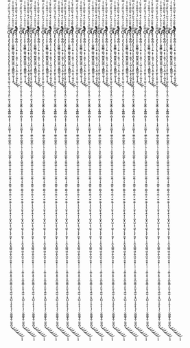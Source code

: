 ơ̴̡̨̢̧̡̢̡̢̢̨̨̢̡̨̨̧̢̧̢̡̨̢̡̧̧̧̢̛̛̼̬̙̣̗̥̟̫̼͎̜̰͎̖͎̫͓͔͈̤̠̫̯͙͔͖̭͇̦̮̞̲̳̻̦̻͎̟̞̹̖̖̟̼̣͇̬͓̜͚̲̩̼̣̲͚̬̲̩̦͉̹̜͈̬̥̲̫̪̙̩̭͖̖͚͔̣̼̠͍̟̭̜̫̯̼͉̩̘͙͇͍̠̰̺̖̬̫̼̩̠̫̬̮̼̗̩̘̞͉̮̱̖̝̤͓̩̩̪̟̥̺̦̟͉͖̖̗͓̞̙̰͈͓̹͕͔̼͓̘̲̳̘͖̞̼̟͖͈̹͍̱̥̦̹̹̹͎͔͚͕͓̬̩̬̪̤̬͇̠̗̱̤̬͉͖͖̣͕͉̪̺͔̞̱̣̙̖̘̗̦̮͖̮̳̥̭̹̤͚̭̺̣̿̏̋͛̉̈́̄̀̃̓́͒̏̏̌̀̈́̿̓̈́̿̇͑̒̐̐͋̄̌̎́̐̂̏̽̒̊̈͗̓͒̈́̾̆͆̔͌̓̌̆͋͐̉̀͒̈̇̄͑̓͋͛̽̇̐͊̉̈́̋͆́̔̉̈́͛͌̏̓͊̾̈̆̄͊͂̐̋̌̌̀̿̉͗͋͌͌͘̚͘͜͜͜͜͜͜͜͝͠͝͝͠͝ͅͅͅừ̴̡̡̤̹̙̭̙͔̺͍̻͇̦͚̺͉̺͇̱͍̪̲̦̳̤̝̝̻͇̺̰̹͚͔͎̩̭̽͗͒̂̍͋̀̈́̒̉͋̃̂̏̇̀̾̈́͊͂̐͆̅̍̿̃̋̃̾̉̊̒̽̇̽͗̈͑̐̈́͆̌̀͒͋̊͆̓̌͋̈́́͊́̌͌̔͌̄̍͗̏͛̏̍̈̓̽̒̓̈́͒̑̇͆̐̄̅̂̾͂̌̂̊͂̈̇̉̏̃̀̐͆͐͋̒̔͑̾̍͒̓̈́̽́͑͐͘̕̕͘͜͜͜͝͝͝͠͝͝ͅţ̸̛̛̛̛͙͙͚͕̻̣͔̠̘̣̜͍͔̟̹̣̬̰͉̹̹̖̺̦̖̜͓̲̣̮̙̜̗̺̝̟̿̄̍̎̐͋̈́͒͑̌̋̑̋̑͐̊̏͑̓͊̑̎͐̒́̒͂̇̔͛̎̿͗̽͋͛͂̂͑̿̍͛̀͌̍̉͌͊̈́͋̈́̓̅̂̑̈̀͗̔̆̎̚̚̚͘̕͘̚͝͝͝͠͠͠͠ͅͅ
ơ̴̡̨̢̧̡̢̡̢̢̨̨̢̡̨̨̧̢̧̢̡̨̢̡̧̧̧̢̛̛̼̬̙̣̗̥̟̫̼͎̜̰͎̖͎̫͓͔͈̤̠̫̯͙͔͖̭͇̦̮̞̲̳̻̦̻͎̟̞̹̖̖̟̼̣͇̬͓̜͚̲̩̼̣̲͚̬̲̩̦͉̹̜͈̬̥̲̫̪̙̩̭͖̖͚͔̣̼̠͍̟̭̜̫̯̼͉̩̘͙͇͍̠̰̺̖̬̫̼̩̠̫̬̮̼̗̩̘̞͉̮̱̖̝̤͓̩̩̪̟̥̺̦̟͉͖̖̗͓̞̙̰͈͓̹͕͔̼͓̘̲̳̘͖̞̼̟͖͈̹͍̱̥̦̹̹̹͎͔͚͕͓̬̩̬̪̤̬͇̠̗̱̤̬͉͖͖̣͕͉̪̺͔̞̱̣̙̖̘̗̦̮͖̮̳̥̭̹̤͚̭̺̣̿̏̋͛̉̈́̄̀̃̓́͒̏̏̌̀̈́̿̓̈́̿̇͑̒̐̐͋̄̌̎́̐̂̏̽̒̊̈͗̓͒̈́̾̆͆̔͌̓̌̆͋͐̉̀͒̈̇̄͑̓͋͛̽̇̐͊̉̈́̋͆́̔̉̈́͛͌̏̓͊̾̈̆̄͊͂̐̋̌̌̀̿̉͗͋͌͌͘̚͘͜͜͜͜͜͜͜͝͠͝͝͠͝ͅͅͅừ̴̡̡̤̹̙̭̙͔̺͍̻͇̦͚̺͉̺͇̱͍̪̲̦̳̤̝̝̻͇̺̰̹͚͔͎̩̭̽͗͒̂̍͋̀̈́̒̉͋̃̂̏̇̀̾̈́͊͂̐͆̅̍̿̃̋̃̾̉̊̒̽̇̽͗̈͑̐̈́͆̌̀͒͋̊͆̓̌͋̈́́͊́̌͌̔͌̄̍͗̏͛̏̍̈̓̽̒̓̈́͒̑̇͆̐̄̅̂̾͂̌̂̊͂̈̇̉̏̃̀̐͆͐͋̒̔͑̾̍͒̓̈́̽́͑͐͘̕̕͘͜͜͜͝͝͝͠͝͝ͅţ̸̛̛̛̛͙͙͚͕̻̣͔̠̘̣̜͍͔̟̹̣̬̰͉̹̹̖̺̦̖̜͓̲̣̮̙̜̗̺̝̟̿̄̍̎̐͋̈́͒͑̌̋̑̋̑͐̊̏͑̓͊̑̎͐̒́̒͂̇̔͛̎̿͗̽͋͛͂̂͑̿̍͛̀͌̍̉͌͊̈́͋̈́̓̅̂̑̈̀͗̔̆̎̚̚̚͘̕͘̚͝͝͝͠͠͠͠ͅͅơ̴̡̨̢̧̡̢̡̢̢̨̨̢̡̨̨̧̢̧̢̡̨̢̡̧̧̧̢̛̛̼̬̙̣̗̥̟̫̼͎̜̰͎̖͎̫͓͔͈̤̠̫̯͙͔͖̭͇̦̮̞̲̳̻̦̻͎̟̞̹̖̖̟̼̣͇̬͓̜͚̲̩̼̣̲͚̬̲̩̦͉̹̜͈̬̥̲̫̪̙̩̭͖̖͚͔̣̼̠͍̟̭̜̫̯̼͉̩̘͙͇͍̠̰̺̖̬̫̼̩̠̫̬̮̼̗̩̘̞͉̮̱̖̝̤͓̩̩̪̟̥̺̦̟͉͖̖̗͓̞̙̰͈͓̹͕͔̼͓̘̲̳̘͖̞̼̟͖͈̹͍̱̥̦̹̹̹͎͔͚͕͓̬̩̬̪̤̬͇̠̗̱̤̬͉͖͖̣͕͉̪̺͔̞̱̣̙̖̘̗̦̮͖̮̳̥̭̹̤͚̭̺̣̿̏̋͛̉̈́̄̀̃̓́͒̏̏̌̀̈́̿̓̈́̿̇͑̒̐̐͋̄̌̎́̐̂̏̽̒̊̈͗̓͒̈́̾̆͆̔͌̓̌̆͋͐̉̀͒̈̇̄͑̓͋͛̽̇̐͊̉̈́̋͆́̔̉̈́͛͌̏̓͊̾̈̆̄͊͂̐̋̌̌̀̿̉͗͋͌͌͘̚͘͜͜͜͜͜͜͜͝͠͝͝͠͝ͅͅͅừ̴̡̡̤̹̙̭̙͔̺͍̻͇̦͚̺͉̺͇̱͍̪̲̦̳̤̝̝̻͇̺̰̹͚͔͎̩̭̽͗͒̂̍͋̀̈́̒̉͋̃̂̏̇̀̾̈́͊͂̐͆̅̍̿̃̋̃̾̉̊̒̽̇̽͗̈͑̐̈́͆̌̀͒͋̊͆̓̌͋̈́́͊́̌͌̔͌̄̍͗̏͛̏̍̈̓̽̒̓̈́͒̑̇͆̐̄̅̂̾͂̌̂̊͂̈̇̉̏̃̀̐͆͐͋̒̔͑̾̍͒̓̈́̽́͑͐͘̕̕͘͜͜͜͝͝͝͠͝͝ͅţ̸̛̛̛̛͙͙͚͕̻̣͔̠̘̣̜͍͔̟̹̣̬̰͉̹̹̖̺̦̖̜͓̲̣̮̙̜̗̺̝̟̿̄̍̎̐͋̈́͒͑̌̋̑̋̑͐̊̏͑̓͊̑̎͐̒́̒͂̇̔͛̎̿͗̽͋͛͂̂͑̿̍͛̀͌̍̉͌͊̈́͋̈́̓̅̂̑̈̀͗̔̆̎̚̚̚͘̕͘̚͝͝͝͠͠͠͠ͅͅ
ơ̴̡̨̢̧̡̢̡̢̢̨̨̢̡̨̨̧̢̧̢̡̨̢̡̧̧̧̢̛̛̼̬̙̣̗̥̟̫̼͎̜̰͎̖͎̫͓͔͈̤̠̫̯͙͔͖̭͇̦̮̞̲̳̻̦̻͎̟̞̹̖̖̟̼̣͇̬͓̜͚̲̩̼̣̲͚̬̲̩̦͉̹̜͈̬̥̲̫̪̙̩̭͖̖͚͔̣̼̠͍̟̭̜̫̯̼͉̩̘͙͇͍̠̰̺̖̬̫̼̩̠̫̬̮̼̗̩̘̞͉̮̱̖̝̤͓̩̩̪̟̥̺̦̟͉͖̖̗͓̞̙̰͈͓̹͕͔̼͓̘̲̳̘͖̞̼̟͖͈̹͍̱̥̦̹̹̹͎͔͚͕͓̬̩̬̪̤̬͇̠̗̱̤̬͉͖͖̣͕͉̪̺͔̞̱̣̙̖̘̗̦̮͖̮̳̥̭̹̤͚̭̺̣̿̏̋͛̉̈́̄̀̃̓́͒̏̏̌̀̈́̿̓̈́̿̇͑̒̐̐͋̄̌̎́̐̂̏̽̒̊̈͗̓͒̈́̾̆͆̔͌̓̌̆͋͐̉̀͒̈̇̄͑̓͋͛̽̇̐͊̉̈́̋͆́̔̉̈́͛͌̏̓͊̾̈̆̄͊͂̐̋̌̌̀̿̉͗͋͌͌͘̚͘͜͜͜͜͜͜͜͝͠͝͝͠͝ͅͅͅừ̴̡̡̤̹̙̭̙͔̺͍̻͇̦͚̺͉̺͇̱͍̪̲̦̳̤̝̝̻͇̺̰̹͚͔͎̩̭̽͗͒̂̍͋̀̈́̒̉͋̃̂̏̇̀̾̈́͊͂̐͆̅̍̿̃̋̃̾̉̊̒̽̇̽͗̈͑̐̈́͆̌̀͒͋̊͆̓̌͋̈́́͊́̌͌̔͌̄̍͗̏͛̏̍̈̓̽̒̓̈́͒̑̇͆̐̄̅̂̾͂̌̂̊͂̈̇̉̏̃̀̐͆͐͋̒̔͑̾̍͒̓̈́̽́͑͐͘̕̕͘͜͜͜͝͝͝͠͝͝ͅţ̸̛̛̛̛͙͙͚͕̻̣͔̠̘̣̜͍͔̟̹̣̬̰͉̹̹̖̺̦̖̜͓̲̣̮̙̜̗̺̝̟̿̄̍̎̐͋̈́͒͑̌̋̑̋̑͐̊̏͑̓͊̑̎͐̒́̒͂̇̔͛̎̿͗̽͋͛͂̂͑̿̍͛̀͌̍̉͌͊̈́͋̈́̓̅̂̑̈̀͗̔̆̎̚̚̚͘̕͘̚͝͝͝͠͠͠͠ͅͅ
ơ̴̡̨̢̧̡̢̡̢̢̨̨̢̡̨̨̧̢̧̢̡̨̢̡̧̧̧̢̛̛̼̬̙̣̗̥̟̫̼͎̜̰͎̖͎̫͓͔͈̤̠̫̯͙͔͖̭͇̦̮̞̲̳̻̦̻͎̟̞̹̖̖̟̼̣͇̬͓̜͚̲̩̼̣̲͚̬̲̩̦͉̹̜͈̬̥̲̫̪̙̩̭͖̖͚͔̣̼̠͍̟̭̜̫̯̼͉̩̘͙͇͍̠̰̺̖̬̫̼̩̠̫̬̮̼̗̩̘̞͉̮̱̖̝̤͓̩̩̪̟̥̺̦̟͉͖̖̗͓̞̙̰͈͓̹͕͔̼͓̘̲̳̘͖̞̼̟͖͈̹͍̱̥̦̹̹̹͎͔͚͕͓̬̩̬̪̤̬͇̠̗̱̤̬͉͖͖̣͕͉̪̺͔̞̱̣̙̖̘̗̦̮͖̮̳̥̭̹̤͚̭̺̣̿̏̋͛̉̈́̄̀̃̓́͒̏̏̌̀̈́̿̓̈́̿̇͑̒̐̐͋̄̌̎́̐̂̏̽̒̊̈͗̓͒̈́̾̆͆̔͌̓̌̆͋͐̉̀͒̈̇̄͑̓͋͛̽̇̐͊̉̈́̋͆́̔̉̈́͛͌̏̓͊̾̈̆̄͊͂̐̋̌̌̀̿̉͗͋͌͌͘̚͘͜͜͜͜͜͜͜͝͠͝͝͠͝ͅͅͅừ̴̡̡̤̹̙̭̙͔̺͍̻͇̦͚̺͉̺͇̱͍̪̲̦̳̤̝̝̻͇̺̰̹͚͔͎̩̭̽͗͒̂̍͋̀̈́̒̉͋̃̂̏̇̀̾̈́͊͂̐͆̅̍̿̃̋̃̾̉̊̒̽̇̽͗̈͑̐̈́͆̌̀͒͋̊͆̓̌͋̈́́͊́̌͌̔͌̄̍͗̏͛̏̍̈̓̽̒̓̈́͒̑̇͆̐̄̅̂̾͂̌̂̊͂̈̇̉̏̃̀̐͆͐͋̒̔͑̾̍͒̓̈́̽́͑͐͘̕̕͘͜͜͜͝͝͝͠͝͝ͅţ̸̛̛̛̛͙͙͚͕̻̣͔̠̘̣̜͍͔̟̹̣̬̰͉̹̹̖̺̦̖̜͓̲̣̮̙̜̗̺̝̟̿̄̍̎̐͋̈́͒͑̌̋̑̋̑͐̊̏͑̓͊̑̎͐̒́̒͂̇̔͛̎̿͗̽͋͛͂̂͑̿̍͛̀͌̍̉͌͊̈́͋̈́̓̅̂̑̈̀͗̔̆̎̚̚̚͘̕͘̚͝͝͝͠͠͠͠ͅͅơ̴̡̨̢̧̡̢̡̢̢̨̨̢̡̨̨̧̢̧̢̡̨̢̡̧̧̧̢̛̛̼̬̙̣̗̥̟̫̼͎̜̰͎̖͎̫͓͔͈̤̠̫̯͙͔͖̭͇̦̮̞̲̳̻̦̻͎̟̞̹̖̖̟̼̣͇̬͓̜͚̲̩̼̣̲͚̬̲̩̦͉̹̜͈̬̥̲̫̪̙̩̭͖̖͚͔̣̼̠͍̟̭̜̫̯̼͉̩̘͙͇͍̠̰̺̖̬̫̼̩̠̫̬̮̼̗̩̘̞͉̮̱̖̝̤͓̩̩̪̟̥̺̦̟͉͖̖̗͓̞̙̰͈͓̹͕͔̼͓̘̲̳̘͖̞̼̟͖͈̹͍̱̥̦̹̹̹͎͔͚͕͓̬̩̬̪̤̬͇̠̗̱̤̬͉͖͖̣͕͉̪̺͔̞̱̣̙̖̘̗̦̮͖̮̳̥̭̹̤͚̭̺̣̿̏̋͛̉̈́̄̀̃̓́͒̏̏̌̀̈́̿̓̈́̿̇͑̒̐̐͋̄̌̎́̐̂̏̽̒̊̈͗̓͒̈́̾̆͆̔͌̓̌̆͋͐̉̀͒̈̇̄͑̓͋͛̽̇̐͊̉̈́̋͆́̔̉̈́͛͌̏̓͊̾̈̆̄͊͂̐̋̌̌̀̿̉͗͋͌͌͘̚͘͜͜͜͜͜͜͜͝͠͝͝͠͝ͅͅͅừ̴̡̡̤̹̙̭̙͔̺͍̻͇̦͚̺͉̺͇̱͍̪̲̦̳̤̝̝̻͇̺̰̹͚͔͎̩̭̽͗͒̂̍͋̀̈́̒̉͋̃̂̏̇̀̾̈́͊͂̐͆̅̍̿̃̋̃̾̉̊̒̽̇̽͗̈͑̐̈́͆̌̀͒͋̊͆̓̌͋̈́́͊́̌͌̔͌̄̍͗̏͛̏̍̈̓̽̒̓̈́͒̑̇͆̐̄̅̂̾͂̌̂̊͂̈̇̉̏̃̀̐͆͐͋̒̔͑̾̍͒̓̈́̽́͑͐͘̕̕͘͜͜͜͝͝͝͠͝͝ͅţ̸̛̛̛̛͙͙͚͕̻̣͔̠̘̣̜͍͔̟̹̣̬̰͉̹̹̖̺̦̖̜͓̲̣̮̙̜̗̺̝̟̿̄̍̎̐͋̈́͒͑̌̋̑̋̑͐̊̏͑̓͊̑̎͐̒́̒͂̇̔͛̎̿͗̽͋͛͂̂͑̿̍͛̀͌̍̉͌͊̈́͋̈́̓̅̂̑̈̀͗̔̆̎̚̚̚͘̕͘̚͝͝͝͠͠͠͠ͅͅ
ơ̴̡̨̢̧̡̢̡̢̢̨̨̢̡̨̨̧̢̧̢̡̨̢̡̧̧̧̢̛̛̼̬̙̣̗̥̟̫̼͎̜̰͎̖͎̫͓͔͈̤̠̫̯͙͔͖̭͇̦̮̞̲̳̻̦̻͎̟̞̹̖̖̟̼̣͇̬͓̜͚̲̩̼̣̲͚̬̲̩̦͉̹̜͈̬̥̲̫̪̙̩̭͖̖͚͔̣̼̠͍̟̭̜̫̯̼͉̩̘͙͇͍̠̰̺̖̬̫̼̩̠̫̬̮̼̗̩̘̞͉̮̱̖̝̤͓̩̩̪̟̥̺̦̟͉͖̖̗͓̞̙̰͈͓̹͕͔̼͓̘̲̳̘͖̞̼̟͖͈̹͍̱̥̦̹̹̹͎͔͚͕͓̬̩̬̪̤̬͇̠̗̱̤̬͉͖͖̣͕͉̪̺͔̞̱̣̙̖̘̗̦̮͖̮̳̥̭̹̤͚̭̺̣̿̏̋͛̉̈́̄̀̃̓́͒̏̏̌̀̈́̿̓̈́̿̇͑̒̐̐͋̄̌̎́̐̂̏̽̒̊̈͗̓͒̈́̾̆͆̔͌̓̌̆͋͐̉̀͒̈̇̄͑̓͋͛̽̇̐͊̉̈́̋͆́̔̉̈́͛͌̏̓͊̾̈̆̄͊͂̐̋̌̌̀̿̉͗͋͌͌͘̚͘͜͜͜͜͜͜͜͝͠͝͝͠͝ͅͅͅừ̴̡̡̤̹̙̭̙͔̺͍̻͇̦͚̺͉̺͇̱͍̪̲̦̳̤̝̝̻͇̺̰̹͚͔͎̩̭̽͗͒̂̍͋̀̈́̒̉͋̃̂̏̇̀̾̈́͊͂̐͆̅̍̿̃̋̃̾̉̊̒̽̇̽͗̈͑̐̈́͆̌̀͒͋̊͆̓̌͋̈́́͊́̌͌̔͌̄̍͗̏͛̏̍̈̓̽̒̓̈́͒̑̇͆̐̄̅̂̾͂̌̂̊͂̈̇̉̏̃̀̐͆͐͋̒̔͑̾̍͒̓̈́̽́͑͐͘̕̕͘͜͜͜͝͝͝͠͝͝ͅţ̸̛̛̛̛͙͙͚͕̻̣͔̠̘̣̜͍͔̟̹̣̬̰͉̹̹̖̺̦̖̜͓̲̣̮̙̜̗̺̝̟̿̄̍̎̐͋̈́͒͑̌̋̑̋̑͐̊̏͑̓͊̑̎͐̒́̒͂̇̔͛̎̿͗̽͋͛͂̂͑̿̍͛̀͌̍̉͌͊̈́͋̈́̓̅̂̑̈̀͗̔̆̎̚̚̚͘̕͘̚͝͝͝͠͠͠͠ͅͅ
ơ̴̡̨̢̧̡̢̡̢̢̨̨̢̡̨̨̧̢̧̢̡̨̢̡̧̧̧̢̛̛̼̬̙̣̗̥̟̫̼͎̜̰͎̖͎̫͓͔͈̤̠̫̯͙͔͖̭͇̦̮̞̲̳̻̦̻͎̟̞̹̖̖̟̼̣͇̬͓̜͚̲̩̼̣̲͚̬̲̩̦͉̹̜͈̬̥̲̫̪̙̩̭͖̖͚͔̣̼̠͍̟̭̜̫̯̼͉̩̘͙͇͍̠̰̺̖̬̫̼̩̠̫̬̮̼̗̩̘̞͉̮̱̖̝̤͓̩̩̪̟̥̺̦̟͉͖̖̗͓̞̙̰͈͓̹͕͔̼͓̘̲̳̘͖̞̼̟͖͈̹͍̱̥̦̹̹̹͎͔͚͕͓̬̩̬̪̤̬͇̠̗̱̤̬͉͖͖̣͕͉̪̺͔̞̱̣̙̖̘̗̦̮͖̮̳̥̭̹̤͚̭̺̣̿̏̋͛̉̈́̄̀̃̓́͒̏̏̌̀̈́̿̓̈́̿̇͑̒̐̐͋̄̌̎́̐̂̏̽̒̊̈͗̓͒̈́̾̆͆̔͌̓̌̆͋͐̉̀͒̈̇̄͑̓͋͛̽̇̐͊̉̈́̋͆́̔̉̈́͛͌̏̓͊̾̈̆̄͊͂̐̋̌̌̀̿̉͗͋͌͌͘̚͘͜͜͜͜͜͜͜͝͠͝͝͠͝ͅͅͅừ̴̡̡̤̹̙̭̙͔̺͍̻͇̦͚̺͉̺͇̱͍̪̲̦̳̤̝̝̻͇̺̰̹͚͔͎̩̭̽͗͒̂̍͋̀̈́̒̉͋̃̂̏̇̀̾̈́͊͂̐͆̅̍̿̃̋̃̾̉̊̒̽̇̽͗̈͑̐̈́͆̌̀͒͋̊͆̓̌͋̈́́͊́̌͌̔͌̄̍͗̏͛̏̍̈̓̽̒̓̈́͒̑̇͆̐̄̅̂̾͂̌̂̊͂̈̇̉̏̃̀̐͆͐͋̒̔͑̾̍͒̓̈́̽́͑͐͘̕̕͘͜͜͜͝͝͝͠͝͝ͅţ̸̛̛̛̛͙͙͚͕̻̣͔̠̘̣̜͍͔̟̹̣̬̰͉̹̹̖̺̦̖̜͓̲̣̮̙̜̗̺̝̟̿̄̍̎̐͋̈́͒͑̌̋̑̋̑͐̊̏͑̓͊̑̎͐̒́̒͂̇̔͛̎̿͗̽͋͛͂̂͑̿̍͛̀͌̍̉͌͊̈́͋̈́̓̅̂̑̈̀͗̔̆̎̚̚̚͘̕͘̚͝͝͝͠͠͠͠ͅͅơ̴̡̨̢̧̡̢̡̢̢̨̨̢̡̨̨̧̢̧̢̡̨̢̡̧̧̧̢̛̛̼̬̙̣̗̥̟̫̼͎̜̰͎̖͎̫͓͔͈̤̠̫̯͙͔͖̭͇̦̮̞̲̳̻̦̻͎̟̞̹̖̖̟̼̣͇̬͓̜͚̲̩̼̣̲͚̬̲̩̦͉̹̜͈̬̥̲̫̪̙̩̭͖̖͚͔̣̼̠͍̟̭̜̫̯̼͉̩̘͙͇͍̠̰̺̖̬̫̼̩̠̫̬̮̼̗̩̘̞͉̮̱̖̝̤͓̩̩̪̟̥̺̦̟͉͖̖̗͓̞̙̰͈͓̹͕͔̼͓̘̲̳̘͖̞̼̟͖͈̹͍̱̥̦̹̹̹͎͔͚͕͓̬̩̬̪̤̬͇̠̗̱̤̬͉͖͖̣͕͉̪̺͔̞̱̣̙̖̘̗̦̮͖̮̳̥̭̹̤͚̭̺̣̿̏̋͛̉̈́̄̀̃̓́͒̏̏̌̀̈́̿̓̈́̿̇͑̒̐̐͋̄̌̎́̐̂̏̽̒̊̈͗̓͒̈́̾̆͆̔͌̓̌̆͋͐̉̀͒̈̇̄͑̓͋͛̽̇̐͊̉̈́̋͆́̔̉̈́͛͌̏̓͊̾̈̆̄͊͂̐̋̌̌̀̿̉͗͋͌͌͘̚͘͜͜͜͜͜͜͜͝͠͝͝͠͝ͅͅͅừ̴̡̡̤̹̙̭̙͔̺͍̻͇̦͚̺͉̺͇̱͍̪̲̦̳̤̝̝̻͇̺̰̹͚͔͎̩̭̽͗͒̂̍͋̀̈́̒̉͋̃̂̏̇̀̾̈́͊͂̐͆̅̍̿̃̋̃̾̉̊̒̽̇̽͗̈͑̐̈́͆̌̀͒͋̊͆̓̌͋̈́́͊́̌͌̔͌̄̍͗̏͛̏̍̈̓̽̒̓̈́͒̑̇͆̐̄̅̂̾͂̌̂̊͂̈̇̉̏̃̀̐͆͐͋̒̔͑̾̍͒̓̈́̽́͑͐͘̕̕͘͜͜͜͝͝͝͠͝͝ͅţ̸̛̛̛̛͙͙͚͕̻̣͔̠̘̣̜͍͔̟̹̣̬̰͉̹̹̖̺̦̖̜͓̲̣̮̙̜̗̺̝̟̿̄̍̎̐͋̈́͒͑̌̋̑̋̑͐̊̏͑̓͊̑̎͐̒́̒͂̇̔͛̎̿͗̽͋͛͂̂͑̿̍͛̀͌̍̉͌͊̈́͋̈́̓̅̂̑̈̀͗̔̆̎̚̚̚͘̕͘̚͝͝͝͠͠͠͠ͅͅ
ơ̴̡̨̢̧̡̢̡̢̢̨̨̢̡̨̨̧̢̧̢̡̨̢̡̧̧̧̢̛̛̼̬̙̣̗̥̟̫̼͎̜̰͎̖͎̫͓͔͈̤̠̫̯͙͔͖̭͇̦̮̞̲̳̻̦̻͎̟̞̹̖̖̟̼̣͇̬͓̜͚̲̩̼̣̲͚̬̲̩̦͉̹̜͈̬̥̲̫̪̙̩̭͖̖͚͔̣̼̠͍̟̭̜̫̯̼͉̩̘͙͇͍̠̰̺̖̬̫̼̩̠̫̬̮̼̗̩̘̞͉̮̱̖̝̤͓̩̩̪̟̥̺̦̟͉͖̖̗͓̞̙̰͈͓̹͕͔̼͓̘̲̳̘͖̞̼̟͖͈̹͍̱̥̦̹̹̹͎͔͚͕͓̬̩̬̪̤̬͇̠̗̱̤̬͉͖͖̣͕͉̪̺͔̞̱̣̙̖̘̗̦̮͖̮̳̥̭̹̤͚̭̺̣̿̏̋͛̉̈́̄̀̃̓́͒̏̏̌̀̈́̿̓̈́̿̇͑̒̐̐͋̄̌̎́̐̂̏̽̒̊̈͗̓͒̈́̾̆͆̔͌̓̌̆͋͐̉̀͒̈̇̄͑̓͋͛̽̇̐͊̉̈́̋͆́̔̉̈́͛͌̏̓͊̾̈̆̄͊͂̐̋̌̌̀̿̉͗͋͌͌͘̚͘͜͜͜͜͜͜͜͝͠͝͝͠͝ͅͅͅừ̴̡̡̤̹̙̭̙͔̺͍̻͇̦͚̺͉̺͇̱͍̪̲̦̳̤̝̝̻͇̺̰̹͚͔͎̩̭̽͗͒̂̍͋̀̈́̒̉͋̃̂̏̇̀̾̈́͊͂̐͆̅̍̿̃̋̃̾̉̊̒̽̇̽͗̈͑̐̈́͆̌̀͒͋̊͆̓̌͋̈́́͊́̌͌̔͌̄̍͗̏͛̏̍̈̓̽̒̓̈́͒̑̇͆̐̄̅̂̾͂̌̂̊͂̈̇̉̏̃̀̐͆͐͋̒̔͑̾̍͒̓̈́̽́͑͐͘̕̕͘͜͜͜͝͝͝͠͝͝ͅţ̸̛̛̛̛͙͙͚͕̻̣͔̠̘̣̜͍͔̟̹̣̬̰͉̹̹̖̺̦̖̜͓̲̣̮̙̜̗̺̝̟̿̄̍̎̐͋̈́͒͑̌̋̑̋̑͐̊̏͑̓͊̑̎͐̒́̒͂̇̔͛̎̿͗̽͋͛͂̂͑̿̍͛̀͌̍̉͌͊̈́͋̈́̓̅̂̑̈̀͗̔̆̎̚̚̚͘̕͘̚͝͝͝͠͠͠͠ͅͅ
ơ̴̡̨̢̧̡̢̡̢̢̨̨̢̡̨̨̧̢̧̢̡̨̢̡̧̧̧̢̛̛̼̬̙̣̗̥̟̫̼͎̜̰͎̖͎̫͓͔͈̤̠̫̯͙͔͖̭͇̦̮̞̲̳̻̦̻͎̟̞̹̖̖̟̼̣͇̬͓̜͚̲̩̼̣̲͚̬̲̩̦͉̹̜͈̬̥̲̫̪̙̩̭͖̖͚͔̣̼̠͍̟̭̜̫̯̼͉̩̘͙͇͍̠̰̺̖̬̫̼̩̠̫̬̮̼̗̩̘̞͉̮̱̖̝̤͓̩̩̪̟̥̺̦̟͉͖̖̗͓̞̙̰͈͓̹͕͔̼͓̘̲̳̘͖̞̼̟͖͈̹͍̱̥̦̹̹̹͎͔͚͕͓̬̩̬̪̤̬͇̠̗̱̤̬͉͖͖̣͕͉̪̺͔̞̱̣̙̖̘̗̦̮͖̮̳̥̭̹̤͚̭̺̣̿̏̋͛̉̈́̄̀̃̓́͒̏̏̌̀̈́̿̓̈́̿̇͑̒̐̐͋̄̌̎́̐̂̏̽̒̊̈͗̓͒̈́̾̆͆̔͌̓̌̆͋͐̉̀͒̈̇̄͑̓͋͛̽̇̐͊̉̈́̋͆́̔̉̈́͛͌̏̓͊̾̈̆̄͊͂̐̋̌̌̀̿̉͗͋͌͌͘̚͘͜͜͜͜͜͜͜͝͠͝͝͠͝ͅͅͅừ̴̡̡̤̹̙̭̙͔̺͍̻͇̦͚̺͉̺͇̱͍̪̲̦̳̤̝̝̻͇̺̰̹͚͔͎̩̭̽͗͒̂̍͋̀̈́̒̉͋̃̂̏̇̀̾̈́͊͂̐͆̅̍̿̃̋̃̾̉̊̒̽̇̽͗̈͑̐̈́͆̌̀͒͋̊͆̓̌͋̈́́͊́̌͌̔͌̄̍͗̏͛̏̍̈̓̽̒̓̈́͒̑̇͆̐̄̅̂̾͂̌̂̊͂̈̇̉̏̃̀̐͆͐͋̒̔͑̾̍͒̓̈́̽́͑͐͘̕̕͘͜͜͜͝͝͝͠͝͝ͅţ̸̛̛̛̛͙͙͚͕̻̣͔̠̘̣̜͍͔̟̹̣̬̰͉̹̹̖̺̦̖̜͓̲̣̮̙̜̗̺̝̟̿̄̍̎̐͋̈́͒͑̌̋̑̋̑͐̊̏͑̓͊̑̎͐̒́̒͂̇̔͛̎̿͗̽͋͛͂̂͑̿̍͛̀͌̍̉͌͊̈́͋̈́̓̅̂̑̈̀͗̔̆̎̚̚̚͘̕͘̚͝͝͝͠͠͠͠ͅͅơ̴̡̨̢̧̡̢̡̢̢̨̨̢̡̨̨̧̢̧̢̡̨̢̡̧̧̧̢̛̛̼̬̙̣̗̥̟̫̼͎̜̰͎̖͎̫͓͔͈̤̠̫̯͙͔͖̭͇̦̮̞̲̳̻̦̻͎̟̞̹̖̖̟̼̣͇̬͓̜͚̲̩̼̣̲͚̬̲̩̦͉̹̜͈̬̥̲̫̪̙̩̭͖̖͚͔̣̼̠͍̟̭̜̫̯̼͉̩̘͙͇͍̠̰̺̖̬̫̼̩̠̫̬̮̼̗̩̘̞͉̮̱̖̝̤͓̩̩̪̟̥̺̦̟͉͖̖̗͓̞̙̰͈͓̹͕͔̼͓̘̲̳̘͖̞̼̟͖͈̹͍̱̥̦̹̹̹͎͔͚͕͓̬̩̬̪̤̬͇̠̗̱̤̬͉͖͖̣͕͉̪̺͔̞̱̣̙̖̘̗̦̮͖̮̳̥̭̹̤͚̭̺̣̿̏̋͛̉̈́̄̀̃̓́͒̏̏̌̀̈́̿̓̈́̿̇͑̒̐̐͋̄̌̎́̐̂̏̽̒̊̈͗̓͒̈́̾̆͆̔͌̓̌̆͋͐̉̀͒̈̇̄͑̓͋͛̽̇̐͊̉̈́̋͆́̔̉̈́͛͌̏̓͊̾̈̆̄͊͂̐̋̌̌̀̿̉͗͋͌͌͘̚͘͜͜͜͜͜͜͜͝͠͝͝͠͝ͅͅͅừ̴̡̡̤̹̙̭̙͔̺͍̻͇̦͚̺͉̺͇̱͍̪̲̦̳̤̝̝̻͇̺̰̹͚͔͎̩̭̽͗͒̂̍͋̀̈́̒̉͋̃̂̏̇̀̾̈́͊͂̐͆̅̍̿̃̋̃̾̉̊̒̽̇̽͗̈͑̐̈́͆̌̀͒͋̊͆̓̌͋̈́́͊́̌͌̔͌̄̍͗̏͛̏̍̈̓̽̒̓̈́͒̑̇͆̐̄̅̂̾͂̌̂̊͂̈̇̉̏̃̀̐͆͐͋̒̔͑̾̍͒̓̈́̽́͑͐͘̕̕͘͜͜͜͝͝͝͠͝͝ͅţ̸̛̛̛̛͙͙͚͕̻̣͔̠̘̣̜͍͔̟̹̣̬̰͉̹̹̖̺̦̖̜͓̲̣̮̙̜̗̺̝̟̿̄̍̎̐͋̈́͒͑̌̋̑̋̑͐̊̏͑̓͊̑̎͐̒́̒͂̇̔͛̎̿͗̽͋͛͂̂͑̿̍͛̀͌̍̉͌͊̈́͋̈́̓̅̂̑̈̀͗̔̆̎̚̚̚͘̕͘̚͝͝͝͠͠͠͠ͅͅ
ơ̴̡̨̢̧̡̢̡̢̢̨̨̢̡̨̨̧̢̧̢̡̨̢̡̧̧̧̢̛̛̼̬̙̣̗̥̟̫̼͎̜̰͎̖͎̫͓͔͈̤̠̫̯͙͔͖̭͇̦̮̞̲̳̻̦̻͎̟̞̹̖̖̟̼̣͇̬͓̜͚̲̩̼̣̲͚̬̲̩̦͉̹̜͈̬̥̲̫̪̙̩̭͖̖͚͔̣̼̠͍̟̭̜̫̯̼͉̩̘͙͇͍̠̰̺̖̬̫̼̩̠̫̬̮̼̗̩̘̞͉̮̱̖̝̤͓̩̩̪̟̥̺̦̟͉͖̖̗͓̞̙̰͈͓̹͕͔̼͓̘̲̳̘͖̞̼̟͖͈̹͍̱̥̦̹̹̹͎͔͚͕͓̬̩̬̪̤̬͇̠̗̱̤̬͉͖͖̣͕͉̪̺͔̞̱̣̙̖̘̗̦̮͖̮̳̥̭̹̤͚̭̺̣̿̏̋͛̉̈́̄̀̃̓́͒̏̏̌̀̈́̿̓̈́̿̇͑̒̐̐͋̄̌̎́̐̂̏̽̒̊̈͗̓͒̈́̾̆͆̔͌̓̌̆͋͐̉̀͒̈̇̄͑̓͋͛̽̇̐͊̉̈́̋͆́̔̉̈́͛͌̏̓͊̾̈̆̄͊͂̐̋̌̌̀̿̉͗͋͌͌͘̚͘͜͜͜͜͜͜͜͝͠͝͝͠͝ͅͅͅừ̴̡̡̤̹̙̭̙͔̺͍̻͇̦͚̺͉̺͇̱͍̪̲̦̳̤̝̝̻͇̺̰̹͚͔͎̩̭̽͗͒̂̍͋̀̈́̒̉͋̃̂̏̇̀̾̈́͊͂̐͆̅̍̿̃̋̃̾̉̊̒̽̇̽͗̈͑̐̈́͆̌̀͒͋̊͆̓̌͋̈́́͊́̌͌̔͌̄̍͗̏͛̏̍̈̓̽̒̓̈́͒̑̇͆̐̄̅̂̾͂̌̂̊͂̈̇̉̏̃̀̐͆͐͋̒̔͑̾̍͒̓̈́̽́͑͐͘̕̕͘͜͜͜͝͝͝͠͝͝ͅţ̸̛̛̛̛͙͙͚͕̻̣͔̠̘̣̜͍͔̟̹̣̬̰͉̹̹̖̺̦̖̜͓̲̣̮̙̜̗̺̝̟̿̄̍̎̐͋̈́͒͑̌̋̑̋̑͐̊̏͑̓͊̑̎͐̒́̒͂̇̔͛̎̿͗̽͋͛͂̂͑̿̍͛̀͌̍̉͌͊̈́͋̈́̓̅̂̑̈̀͗̔̆̎̚̚̚͘̕͘̚͝͝͝͠͠͠͠ͅͅ
ơ̴̡̨̢̧̡̢̡̢̢̨̨̢̡̨̨̧̢̧̢̡̨̢̡̧̧̧̢̛̛̼̬̙̣̗̥̟̫̼͎̜̰͎̖͎̫͓͔͈̤̠̫̯͙͔͖̭͇̦̮̞̲̳̻̦̻͎̟̞̹̖̖̟̼̣͇̬͓̜͚̲̩̼̣̲͚̬̲̩̦͉̹̜͈̬̥̲̫̪̙̩̭͖̖͚͔̣̼̠͍̟̭̜̫̯̼͉̩̘͙͇͍̠̰̺̖̬̫̼̩̠̫̬̮̼̗̩̘̞͉̮̱̖̝̤͓̩̩̪̟̥̺̦̟͉͖̖̗͓̞̙̰͈͓̹͕͔̼͓̘̲̳̘͖̞̼̟͖͈̹͍̱̥̦̹̹̹͎͔͚͕͓̬̩̬̪̤̬͇̠̗̱̤̬͉͖͖̣͕͉̪̺͔̞̱̣̙̖̘̗̦̮͖̮̳̥̭̹̤͚̭̺̣̿̏̋͛̉̈́̄̀̃̓́͒̏̏̌̀̈́̿̓̈́̿̇͑̒̐̐͋̄̌̎́̐̂̏̽̒̊̈͗̓͒̈́̾̆͆̔͌̓̌̆͋͐̉̀͒̈̇̄͑̓͋͛̽̇̐͊̉̈́̋͆́̔̉̈́͛͌̏̓͊̾̈̆̄͊͂̐̋̌̌̀̿̉͗͋͌͌͘̚͘͜͜͜͜͜͜͜͝͠͝͝͠͝ͅͅͅừ̴̡̡̤̹̙̭̙͔̺͍̻͇̦͚̺͉̺͇̱͍̪̲̦̳̤̝̝̻͇̺̰̹͚͔͎̩̭̽͗͒̂̍͋̀̈́̒̉͋̃̂̏̇̀̾̈́͊͂̐͆̅̍̿̃̋̃̾̉̊̒̽̇̽͗̈͑̐̈́͆̌̀͒͋̊͆̓̌͋̈́́͊́̌͌̔͌̄̍͗̏͛̏̍̈̓̽̒̓̈́͒̑̇͆̐̄̅̂̾͂̌̂̊͂̈̇̉̏̃̀̐͆͐͋̒̔͑̾̍͒̓̈́̽́͑͐͘̕̕͘͜͜͜͝͝͝͠͝͝ͅţ̸̛̛̛̛͙͙͚͕̻̣͔̠̘̣̜͍͔̟̹̣̬̰͉̹̹̖̺̦̖̜͓̲̣̮̙̜̗̺̝̟̿̄̍̎̐͋̈́͒͑̌̋̑̋̑͐̊̏͑̓͊̑̎͐̒́̒͂̇̔͛̎̿͗̽͋͛͂̂͑̿̍͛̀͌̍̉͌͊̈́͋̈́̓̅̂̑̈̀͗̔̆̎̚̚̚͘̕͘̚͝͝͝͠͠͠͠ͅͅơ̴̡̨̢̧̡̢̡̢̢̨̨̢̡̨̨̧̢̧̢̡̨̢̡̧̧̧̢̛̛̼̬̙̣̗̥̟̫̼͎̜̰͎̖͎̫͓͔͈̤̠̫̯͙͔͖̭͇̦̮̞̲̳̻̦̻͎̟̞̹̖̖̟̼̣͇̬͓̜͚̲̩̼̣̲͚̬̲̩̦͉̹̜͈̬̥̲̫̪̙̩̭͖̖͚͔̣̼̠͍̟̭̜̫̯̼͉̩̘͙͇͍̠̰̺̖̬̫̼̩̠̫̬̮̼̗̩̘̞͉̮̱̖̝̤͓̩̩̪̟̥̺̦̟͉͖̖̗͓̞̙̰͈͓̹͕͔̼͓̘̲̳̘͖̞̼̟͖͈̹͍̱̥̦̹̹̹͎͔͚͕͓̬̩̬̪̤̬͇̠̗̱̤̬͉͖͖̣͕͉̪̺͔̞̱̣̙̖̘̗̦̮͖̮̳̥̭̹̤͚̭̺̣̿̏̋͛̉̈́̄̀̃̓́͒̏̏̌̀̈́̿̓̈́̿̇͑̒̐̐͋̄̌̎́̐̂̏̽̒̊̈͗̓͒̈́̾̆͆̔͌̓̌̆͋͐̉̀͒̈̇̄͑̓͋͛̽̇̐͊̉̈́̋͆́̔̉̈́͛͌̏̓͊̾̈̆̄͊͂̐̋̌̌̀̿̉͗͋͌͌͘̚͘͜͜͜͜͜͜͜͝͠͝͝͠͝ͅͅͅừ̴̡̡̤̹̙̭̙͔̺͍̻͇̦͚̺͉̺͇̱͍̪̲̦̳̤̝̝̻͇̺̰̹͚͔͎̩̭̽͗͒̂̍͋̀̈́̒̉͋̃̂̏̇̀̾̈́͊͂̐͆̅̍̿̃̋̃̾̉̊̒̽̇̽͗̈͑̐̈́͆̌̀͒͋̊͆̓̌͋̈́́͊́̌͌̔͌̄̍͗̏͛̏̍̈̓̽̒̓̈́͒̑̇͆̐̄̅̂̾͂̌̂̊͂̈̇̉̏̃̀̐͆͐͋̒̔͑̾̍͒̓̈́̽́͑͐͘̕̕͘͜͜͜͝͝͝͠͝͝ͅţ̸̛̛̛̛͙͙͚͕̻̣͔̠̘̣̜͍͔̟̹̣̬̰͉̹̹̖̺̦̖̜͓̲̣̮̙̜̗̺̝̟̿̄̍̎̐͋̈́͒͑̌̋̑̋̑͐̊̏͑̓͊̑̎͐̒́̒͂̇̔͛̎̿͗̽͋͛͂̂͑̿̍͛̀͌̍̉͌͊̈́͋̈́̓̅̂̑̈̀͗̔̆̎̚̚̚͘̕͘̚͝͝͝͠͠͠͠ͅͅ
